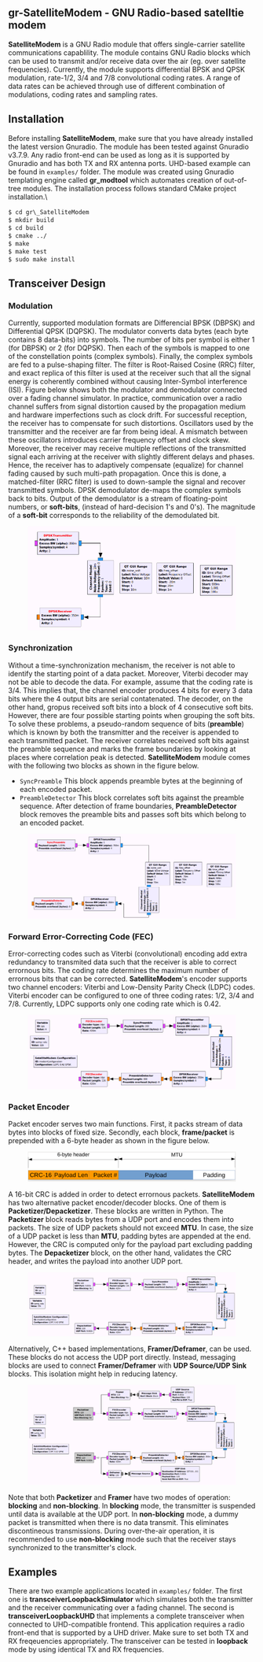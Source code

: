 
## gr-SatelliteModem - GNU Radio-based satelltie modem

**SatelliteModem** is a GNU Radio module that offers single-carrier satellite communications capablility. The module contains GNU Radio blocks which can be used to transmit and/or receive data over the air (eg. over satellite frequencies). Currently, the module supports differential BPSK and QPSK modulation, rate-1/2, 3/4 and 7/8 convolutional coding rates. A range of data rates can be achieved through use of different combination of modulations, coding rates and sampling rates.

## Installation
Before installing **SatelliteModem**, make sure that you have already installed the latest version Gnuradio. The module has been tested against Gnuradio v3.7.9. Any radio front-end can be used as long as it is supported by Gnuradio and has both TX and RX antenna ports. UHD-based example can be found in `examples/` folder. The module was created using Gnuradio templating engine called **gr_modtool** which automates creation of out-of-tree modules. The installation process follows standard CMake project installation.\\

	$ cd gr\_SatelliteModem
	$ mkdir build
	$ cd build 
	$ cmake ../ 
	$ make
	$ make test
	$ sudo make install

## Transceiver Design

### Modulation
Currently, supported modulation formats are Differencial BPSK (DBPSK) and Differential QPSK (DQPSK). The modulator converts data bytes (each byte contains 8 data-bits) into symbols. The number of bits per symbol is either 1 (for DBPSK) or 2 (for DQPSK). Then each of the symbols is mapped to one of the constellation points (complex symbols). Finally, the complex symbols are fed to a pulse-shaping filter. The filter is Root-Raised Cosine (RRC) filter, and exact replica of this filter is used at the receiver such that all the signal energy is coherently combined without causing Inter-Symbol interference (ISI). Figure below shows both the modulator and demodulator connected over a fading channel simulator. In practice, communication over a radio channel suffers from signal distortion caused by the propagation medium and hardware imperfections such as clock drift. For successful reception, the receiver has to compensate for such distortions. Oscillators used by the transmitter and the receiver are far from being ideal. A mismatch between these oscillators introduces carrier frequency offset and clock skew. Moreover, the receiver may receive multiple reflections of the transmitted signal each arriving at the receiver with slightly different delays and phases. Hence, the receiver has to adaptively compensate (equalize) for channel fading caused by such multi-path propagation. Once this is done, a matched-filter (RRC filter) is used to down-sample the signal and recover transmitted symbols. DPSK demodulator de-maps the complex symbols back to bits. Output of the demodulator is a stream of floating-point numbers, or **soft-bits**, (instead of hard-decision 1's and 0's). The magnitude of a **soft-bit** corresponds to the reliability of the demodulated bit. 

<figure>
	<img src="./docs/latex/Images/modulation.png" alt="">
</figure>


### Synchronization
Without a time-synchronization mechanism, the receiver is not able to identify the starting point of a data packet. Moreover, Viterbi decoder may not be able to decode the data. For example, assume that the coding rate is 3/4. This implies that, the channel encoder produces 4 bits for every 3 data bits where the 4 output bits are serial contatenated. The decoder, on the other hand, gropus received soft bits into a block of 4 consecutive soft bits. However, there are four possible starting points when grouping the soft bits. To solve these problems, a pseudo-random sequence of bits (**preamble**) which is known by both the transmitter and the receiver is appended to each transmitted packet. The receiver correlates received soft bits against the preamble sequence and marks the frame boundaries by looking at places where correlation peak is detected. **SatelliteModem** module comes with the following two blocks as shown in the figure below.

- `SyncPreamble` This block appends preamble bytes at the beginning of each encoded packet.
- `PreambleDetector` This block correlates soft bits against the preamble sequence. After detection of frame boundaries, **PreambleDetector** block removes the preamble bits and passes soft bits which belong to an encoded packet.


<figure>
	<img src="./docs/latex/Images/preamble.png" alt="">
</figure>


### Forward Error-Correcting Code (FEC)
Error-correcting codes such as Viterbi (convolutional) encoding add extra redundancy to transmited data such that the receiver is able to correct errornous bits. The coding rate determines the maximum number of errornous bits that can be corrected. **SatelliteModem**'s encoder supports two channel encoders: Viterbi and Low-Density Parity Check (LDPC) codes. Viterbi encoder can be configured to one of three coding rates: 1/2, 3/4 and 7/8. Currently, LDPC supports only one coding rate which is 0.42.

<figure>
	<img src="./docs/latex/Images/fec.png" alt="">
</figure>

### Packet Encoder
Packet encoder serves two main functions. First, it packs stream of data bytes into blocks of fixed size. Secondly, each block, **frame/packet** is prepended with a 6-byte header as shown in the figure below.

<figure>
	<img src="./docs/latex/Images/packet.png" alt="">
</figure>


A 16-bit CRC is added in order to detect errornous packets. **SatelliteModem** has two alternative packet encoder/decoder blocks. One of them is **Packetizer/Depacketizer**. These blocks are written in Python. The **Packetizer** block reads bytes from a UDP port and encodes them into packets. The size of UDP packets should not exceed **MTU**. In case, the size of a UDP packet is less than **MTU**, padding bytes are appended at the end. However, the CRC is computed only for the payload part excluding padding bytes. The **Depacketizer** block, on the other hand, validates the CRC header, and writes the payload into another UDP port. 

<figure>
	<img src="./docs/latex/Images/framing1.png" alt="">
</figure>


Alternatively, C++ based implementations, **Framer/Deframer**, can be used. These blocks do not access the UDP port directly. Instead, messaging blocks are used to connect **Framer/Deframer** with **UDP Source/UDP Sink** blocks. This isolation might help in reducing latency.

<figure>
	<img src="./docs/latex/Images/framing2.png" alt="">
</figure>

Note that both **Packetizer** and **Framer** have two modes of operation: **blocking** and **non-blocking**. In **blocking** mode, the transmitter is suspended until data is available at the UDP port. In **non-blocking** mode, a dummy packet is transmitted when there is no data transmit. This eliminates discontineous transmissions. During over-the-air operation, it is recommended to use **non-blocking** mode such that the receiver stays synchronized to the transmitter's clock.

## Examples

There are two example applications located in `examples/` folder. The first one is **transceiverLoopbackSimulator** which simulates both the transmitter and the receiver communicating over a fading channel. The second is **transceiverLoopbackUHD** that implements a complete transceiver when connected to UHD-compatible frontend. This application requires a radio front-end that is supported by a UHD driver. Make sure to set both TX and RX freqeuencies appropriately. The transceiver can be tested in **loopback** mode by using identical TX and RX frequencies.
